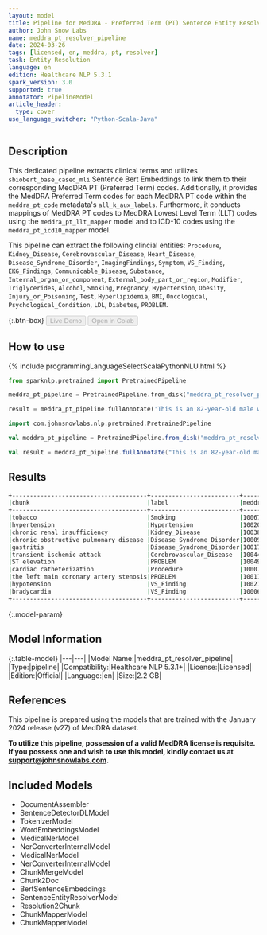 ```yaml
---
layout: model
title: Pipeline for MedDRA - Preferred Term (PT) Sentence Entity Resolver
author: John Snow Labs
name: meddra_pt_resolver_pipeline
date: 2024-03-26
tags: [licensed, en, meddra, pt, resolver]
task: Entity Resolution
language: en
edition: Healthcare NLP 5.3.1
spark_version: 3.0
supported: true
annotator: PipelineModel
article_header:
  type: cover
use_language_switcher: "Python-Scala-Java"
---
```


## Description

This dedicated pipeline extracts clinical terms and utilizes `sbiobert_base_cased_mli` Sentence Bert Embeddings to link them to their corresponding MedDRA PT (Preferred Term) codes. Additionally, it provides the MedDRA Preferred Term codes for each MedDRA PT code within the `meddra_pt_code` metadata's `all_k_aux_labels`. Furthermore, it conducts mappings of MedDRA PT codes to MedDRA Lowest Level Term (LLT) codes using the `meddra_pt_llt_mapper` model and to ICD-10 codes using the `meddra_pt_icd10_mapper` model.

This pipeline can extract the following clincial entities: `Procedure`, `Kidney_Disease`, `Cerebrovascular_Disease`, `Heart_Disease`, `Disease_Syndrome_Disorder`, `ImagingFindings`, `Symptom`, `VS_Finding`, `EKG_Findings`, `Communicable_Disease`, `Substance`, `Internal_organ_or_component`, `External_body_part_or_region`, `Modifier`, `Triglycerides`, `Alcohol`, `Smoking`, `Pregnancy`, `Hypertension`, `Obesity`, `Injury_or_Poisoning`, `Test`, `Hyperlipidemia`, `BMI`, `Oncological`, `Psychological_Condition`, `LDL`, `Diabetes`, `PROBLEM`.

{:.btn-box}
<button class="button button-orange" disabled>Live Demo</button>
<button class="button button-orange" disabled>Open in Colab</button>


## How to use



<div class="tabs-box" markdown="1">
{% include programmingLanguageSelectScalaPythonNLU.html %}
  
```python
from sparknlp.pretrained import PretrainedPipeline

meddra_pt_pipeline = PretrainedPipeline.from_disk("meddra_pt_resolver_pipeline")

result = meddra_pt_pipeline.fullAnnotate('This is an 82-year-old male with a history of prior tobacco use, hypertension, chronic renal insufficiency, chronic obstructive pulmonary disease, gastritis, and transient ischemic attack. He initially presented to Braintree with ST elevation and was transferred to St. Margaret’s Center. He underwent cardiac catheterization because of the left main coronary artery stenosis, which was complicated by hypotension and bradycardia.')
```
```scala
import com.johnsnowlabs.nlp.pretrained.PretrainedPipeline

val meddra_pt_pipeline = PretrainedPipeline.from_disk("meddra_pt_resolver_pipeline")

val result = meddra_pt_pipeline.fullAnnotate("This is an 82-year-old male with a history of prior tobacco use, hypertension, chronic renal insufficiency, chronic obstructive pulmonary disease, gastritis, and transient ischemic attack. He initially presented to Braintree with ST elevation and was transferred to St. Margaret’s Center. He underwent cardiac catheterization because of the left main coronary artery stenosis, which was complicated by hypotension and bradycardia.")
```
</div>

## Results

```bash
+--------------------------------------+-------------------------+--------------+-------------------------------------+-----------------------------------------------------------------------------------+-------------------------------------------+
|chunk                                 |label                    |meddra_pt_code|resolution                           |icd10_mappings                                                                     |meddra_llt_mappings                        |
+--------------------------------------+-------------------------+--------------+-------------------------------------+-----------------------------------------------------------------------------------+-------------------------------------------+
|tobacco                               |Smoking                  |10067622      |tobacco interaction                  |NONE                                                                               |10067622:Tobacco interaction               |
|hypertension                          |Hypertension             |10020772      |hypertension                         |O10:Pre-existing hypertension complicating pregnancy, childbirth and the puerperium|10005747:Blood pressure high               |
|chronic renal insufficiency           |Kidney_Disease           |10038435      |renal failure                        |N19:Unspecified kidney failure                                                     |10016149:Failure kidney                    |
|chronic obstructive pulmonary disease |Disease_Syndrome_Disorder|10009033      |chronic obstructive pulmonary disease|J44:Other chronic obstructive pulmonary disease                                    |10008828:Chronic airflow limitation        |
|gastritis                             |Disease_Syndrome_Disorder|10017853      |gastritis                            |K29:Gastritis and duodenitis                                                       |10000769:Acute gastritis                   |
|transient ischemic attack             |Cerebrovascular_Disease  |10044390      |transient ischaemic attack           |G45:Transient cerebral ischaemic attacks and related syndromes                     |10022561:Intermittent cerebral claudication|
|ST elevation                          |PROBLEM                  |10049785      |atrial pressure increased            |NONE                                                                               |10049785:Atrial pressure increased         |
|cardiac catheterization               |Procedure                |10007815      |catheterisation cardiac              |Y84.0:Cardiac catheterization                                                      |10007527:Cardiac catheterisation           |
|the left main coronary artery stenosis|PROBLEM                  |10011089      |coronary artery stenosis             |NONE                                                                               |10011089:Coronary artery stenosis          |
|hypotension                           |VS_Finding               |10021097      |hypotension                          |I95:Hypotension                                                                    |10005753:Blood pressure low                |
|bradycardia                           |VS_Finding               |10006093      |bradycardia                          |R00.1:Bradycardia, unspecified                                                     |10006093:Bradycardia                       |
+--------------------------------------+-------------------------+--------------+-------------------------------------+-----------------------------------------------------------------------------------+-------------------------------------------+
```

{:.model-param}
## Model Information

{:.table-model}
|---|---|
|Model Name:|meddra_pt_resolver_pipeline|
|Type:|pipeline|
|Compatibility:|Healthcare NLP 5.3.1+|
|License:|Licensed|
|Edition:|Official|
|Language:|en|
|Size:|2.2 GB|

## References
This pipeline is prepared using the models that are trained with the January 2024 release (v27) of MedDRA dataset.

**To utilize this pipeline, possession of a valid MedDRA license is requisite. If you possess one and wish to use this model, kindly contact us at support@johnsnowlabs.com.**

## Included Models

- DocumentAssembler
- SentenceDetectorDLModel
- TokenizerModel
- WordEmbeddingsModel
- MedicalNerModel
- NerConverterInternalModel
- MedicalNerModel
- NerConverterInternalModel
- ChunkMergeModel
- Chunk2Doc
- BertSentenceEmbeddings
- SentenceEntityResolverModel
- Resolution2Chunk
- ChunkMapperModel
- ChunkMapperModel
